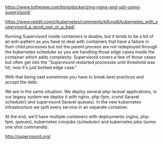 https://www.tothenew.com/blog/dockerizing-nginx-and-ssh-using-supervisord/

https://www.reddit.com/r/kubernetes/comments/k9vnq8/kubernetes_with_supervisord_a_good_pair_or_a_bad/

Running Supervisord inside containers is doable, but it tends to be a bit of an anti-pattern as you have to deal with containers that have a failure in their child processes but not the parent process are not redeployed through the kubernetes scheduler so you are handling those edge cases inside the container which adds complexity. Supervisord covers a few of those cases but often get into the "Supervisord restarted processes until threshold was hit, now it's just borked edge case."

With that being said sometimes you have to break best practices and accept the debt.

We are in the same situation. We deploy several php-laravel applications, in our legacy system we deploy it with nginx, php-fpm, crond (laravel scheduler) and supervisord (laravel queues). In the new kubernetes infrastructure we split every service in an separate container.

At the end, we'll have multiple containers with deployments (nginx, php-fpm, queues), kubernetes cronjobs (scheduler) and kubernetes jobs (some one shot commands).

http://supervisord.org/